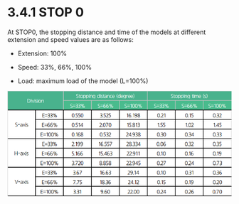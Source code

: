 # 3.4.1 STOP 0

At STOP0, the stopping distance and time of the models at different extension and speed values are as follows:

*   Extension: 100%


*   Speed: 33%, 66%, 100%


* Load: maximum load of the model (L=100%)



![](<../../_assets/image (18).png>)



